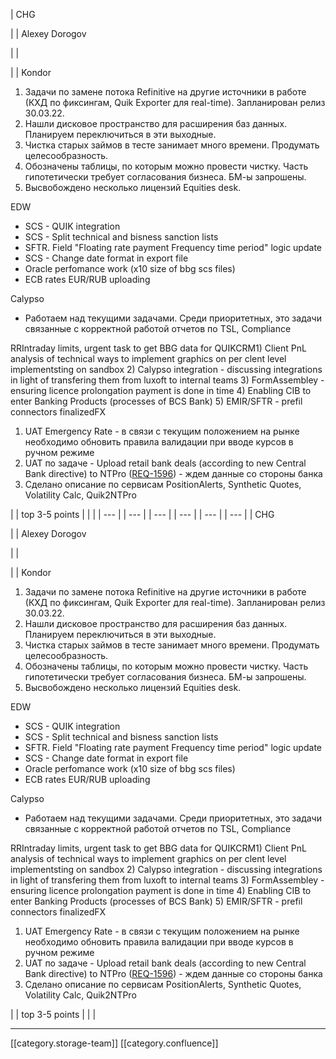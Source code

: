 





| CHG

 | 
| Alexey Dorogov

 | 
|    

 | 
| Kondor
1. Задачи по замене потока Refinitive на другие источники в работе (КХД по фиксингам, Quik Exporter для real-time). Запланирован релиз 30.03.22. 
1. Нашли дисковое пространство для расширения баз данных. Планируем переключиться в эти выходные.
1. Чистка старых займов в тесте занимает много времени. Продумать целесообразность.
1. Обозначены таблицы, по которым можно провести чистку. Часть гипотетически требует согласования бизнеса. БМ-ы запрошены.
1. Высвобождено несколько лицензий Equities desk.

EDW<ul><li>SCS - QUIK integration</li><li>SCS - Split technical and bisness sanction lists</li><li>SFTR. Field "Floating rate payment Frequency time period" logic update</li><li>SCS - Change date format in export file</li><li>Oracle perfomance work (x10 size of bbg scs files)</li><li>ECB rates EUR/RUB uploading</li></ul>Calypso<ul><li>Работаем над текущими задачами. Среди приоритетных, это задачи связанные с корректной работой отчетов по TSL, Compliance</li></ul>RRIntraday limits, urgent task to get BBG data for QUIKCRM1) Client PnL  analysis of technical ways to implement graphics on per clent level implementsting on sandbox 2) Calypso integration - discussing integrations in light of transfering them from luxoft to internal teams 3) FormAssembley - ensuring licence prolongation payment is done in time 4) Enabling CIB to enter Banking Products (processes of BCS Bank) 5) EMIR/SFTR - prefil connectors finalizedFX
1. UAT Emergency Rate - в связи с текущим положением на рынке необходимо обновить правила валидации при вводе курсов в ручном режиме
1. UAT по задаче - Upload retail bank deals (according to new Central Bank directive) to NTPro ([REQ-1596](http://jira/browse/REQ-1596)) - ждем данные со стороны банка
1. Сделано описание по сервисам PositionAlerts, Synthetic Quotes, Volatility Calc, Quik2NTPro

 | 
| top 3-5 points | 
|  | 
|  --- | 
|  --- | 
|  --- | 
|  --- | 
|  --- | 
|  --- | 
| CHG

 | 
| Alexey Dorogov

 | 
|    

 | 
| Kondor
1. Задачи по замене потока Refinitive на другие источники в работе (КХД по фиксингам, Quik Exporter для real-time). Запланирован релиз 30.03.22. 
1. Нашли дисковое пространство для расширения баз данных. Планируем переключиться в эти выходные.
1. Чистка старых займов в тесте занимает много времени. Продумать целесообразность.
1. Обозначены таблицы, по которым можно провести чистку. Часть гипотетически требует согласования бизнеса. БМ-ы запрошены.
1. Высвобождено несколько лицензий Equities desk.

EDW<ul><li>SCS - QUIK integration</li><li>SCS - Split technical and bisness sanction lists</li><li>SFTR. Field "Floating rate payment Frequency time period" logic update</li><li>SCS - Change date format in export file</li><li>Oracle perfomance work (x10 size of bbg scs files)</li><li>ECB rates EUR/RUB uploading</li></ul>Calypso<ul><li>Работаем над текущими задачами. Среди приоритетных, это задачи связанные с корректной работой отчетов по TSL, Compliance</li></ul>RRIntraday limits, urgent task to get BBG data for QUIKCRM1) Client PnL  analysis of technical ways to implement graphics on per clent level implementsting on sandbox 2) Calypso integration - discussing integrations in light of transfering them from luxoft to internal teams 3) FormAssembley - ensuring licence prolongation payment is done in time 4) Enabling CIB to enter Banking Products (processes of BCS Bank) 5) EMIR/SFTR - prefil connectors finalizedFX
1. UAT Emergency Rate - в связи с текущим положением на рынке необходимо обновить правила валидации при вводе курсов в ручном режиме
1. UAT по задаче - Upload retail bank deals (according to new Central Bank directive) to NTPro ([REQ-1596](http://jira/browse/REQ-1596)) - ждем данные со стороны банка
1. Сделано описание по сервисам PositionAlerts, Synthetic Quotes, Volatility Calc, Quik2NTPro

 | 
| top 3-5 points | 
|  | 







*****

[[category.storage-team]] 
[[category.confluence]] 
